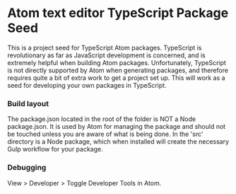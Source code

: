 Atom text editor TypeScript Package Seed
========================================

This is a project seed for TypeScript Atom packages. TypeScript is revolutionary as far as JavaScript development is concerned, and is extremely helpful when building Atom packages. Unfortunately, TypeScript is not directly supported by Atom when generating packages, and therefore requires quite a bit of extra work to get a project set up. This will work as a seed for developing your own packages in TypeScript.

### Build layout

The package.json located in the root of the folder is NOT a Node package.json. It is used by Atom for managing the package and should not be touched unless you are aware of what is being done. In the 'src' directory is a Node package, which when installed will create the necessary Gulp workflow for your package.

### Debugging

View > Developer > Toggle Developer Tools in Atom.
